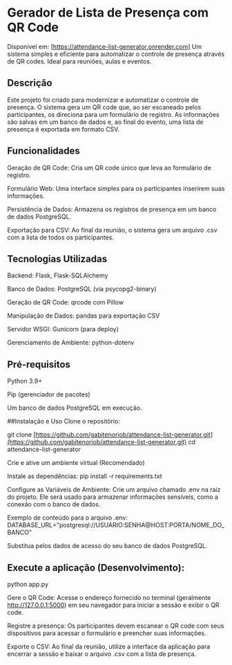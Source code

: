 # Gerador de Lista de Presença com QR Code
Disponivel em: [https://attendance-list-generator.onrender.com]
Um sistema simples e eficiente para automatizar o controle de presença através de QR codes. Ideal para reuniões, aulas e eventos.

## Descrição
Este projeto foi criado para modernizar e automatizar o controle de presença. O sistema gera um QR code que, ao ser escaneado pelos participantes, os direciona para um formulário de registro. As informações são salvas em um banco de dados e, ao final do evento, uma lista de presença é exportada em formato CSV.

## Funcionalidades
Geração de QR Code: Cria um QR code único que leva ao formulário de registro.

Formulário Web: Uma interface simples para os participantes inserirem suas informações.

Persistência de Dados: Armazena os registros de presença em um banco de dados PostgreSQL.

Exportação para CSV: Ao final da reunião, o sistema gera um arquivo .csv com a lista de todos os participantes.

## Tecnologias Utilizadas
Backend: Flask, Flask-SQLAlchemy

Banco de Dados: PostgreSQL (via psycopg2-binary)

Geração de QR Code: qrcode com Pillow

Manipulação de Dados: pandas para exportação CSV

Servidor WSGI: Gunicorn (para deploy)

Gerenciamento de Ambiente: python-dotenv

## Pré-requisitos
Python 3.9+

Pip (gerenciador de pacotes)

Um banco de dados PostgreSQL em execução.

##Instalação e Uso
Clone o repositório:

git clone [https://github.com/gabitenoriob/attendance-list-generator.git](https://github.com/gabitenoriob/attendance-list-generator.git)
cd attendance-list-generator

Crie e ative um ambiente virtual (Recomendado)


Instale as dependências:
pip install -r requirements.txt

Configure as Variáveis de Ambiente:
Crie um arquivo chamado .env na raiz do projeto. Ele será usado para armazenar informações sensíveis, como a conexão com o banco de dados.

Exemplo de conteúdo para o arquivo .env:
DATABASE_URL="postgresql://USUARIO:SENHA@HOST:PORTA/NOME_DO_BANCO"

Substitua pelos dados de acesso do seu banco de dados PostgreSQL.

## Execute a aplicação (Desenvolvimento):

python app.py

Gere o QR Code:
Acesse o endereço fornecido no terminal (geralmente http://127.0.0.1:5000) em seu navegador para iniciar a sessão e exibir o QR code.

Registre a presença:
Os participantes devem escanear o QR code com seus dispositivos para acessar o formulário e preencher suas informações.

Exporte o CSV:
Ao final da reunião, utilize a interface da aplicação para encerrar a sessão e baixar o arquivo .csv com a lista de presença.
